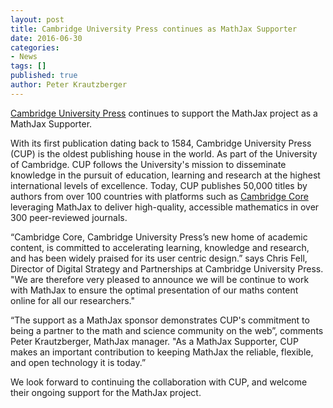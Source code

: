 ```yaml
---
layout: post
title: Cambridge University Press continues as MathJax Supporter
date: 2016-06-30
categories:
- News
tags: []
published: true
author: Peter Krautzberger
---
```


<!-- # Cambridge University Press continues as MathJax Supporter -->

[Cambridge University Press](http://cambridge.org) continues to support the MathJax project as a MathJax Supporter.

With its first publication dating back to 1584, Cambridge University Press (CUP) is the oldest publishing house in the world. As part of the University of Cambridge. CUP follows the University's mission to disseminate knowledge in the pursuit of education, learning and research at the highest international levels of excellence. Today, CUP publishes 50,000 titles by authors from over 100 countries with platforms such as [Cambridge Core](https://www.cambridge.org/core) leveraging MathJax to deliver high-quality, accessible mathematics in over 300 peer-reviewed journals.

“Cambridge Core, Cambridge University Press’s new home of academic content, is committed to accelerating learning, knowledge and research, and has been widely praised for its user centric design.” says Chris Fell, Director of Digital Strategy and Partnerships at Cambridge University Press. "We are therefore very pleased to announce we will be continue to work with MathJax to ensure the optimal presentation of our maths content online for all our researchers."

“The support as a MathJax sponsor demonstrates CUP's commitment to being a partner to the math and science community on the web”, comments Peter Krautzberger, MathJax manager. "As a MathJax Supporter, CUP makes an important contribution to keeping MathJax the reliable, flexible, and open technology it is today.”

We look forward to continuing the collaboration with CUP, and welcome their ongoing support for the MathJax project.
